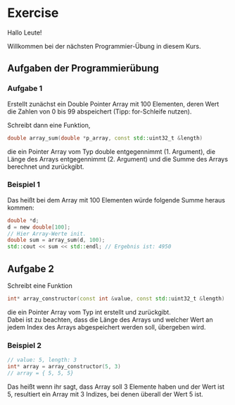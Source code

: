 # Exercise

Hallo Leute!

Willkommen bei der nächsten Programmier-Übung in diesem Kurs.

## Aufgaben der Programmierübung

### Aufgabe 1

Erstellt zunächst ein Double Pointer Array mit 100 Elementen, deren Wert die Zahlen von 0 bis 99 abspeichert (Tipp: for-Schleife nutzen).  

Schreibt dann eine Funktion,

```cpp
double array_sum(double *p_array, const std::uint32_t &length)
```

die ein Pointer Array vom Typ double entgegennimmt (1. Argument), die Länge des Arrays entgegennimmt (2. Argument) und die Summe des Arrays berechnet und zurückgibt.

### Beispiel 1

Das heißt bei dem Array mit 100 Elementen würde folgende Summe heraus kommen:

```cpp
double *d;
d = new double[100];
// Hier Array-Werte init.
double sum = array_sum(d, 100);
std::cout << sum << std::endl; // Ergebnis ist: 4950
```

## Aufgabe 2

Schreibt eine Funktion

```cpp
int* array_constructor(const int &value, const std::uint32_t &length)
```

die ein Pointer Array vom Typ int erstellt und zurückgibt.  
Dabei ist zu beachten, dass die Länge des Arrays und welcher Wert an jedem Index des Arrays abgespeichert werden soll, übergeben wird.

### Beispiel 2

```cpp
// value: 5, length: 3
int* array = array_constructor(5, 3)
// array = { 5, 5, 5}
```

Das heißt wenn ihr sagt, dass Array soll 3 Elemente haben und der Wert ist 5, resultiert ein Array mit 3 Indizes, bei denen überall der Wert 5 ist.
